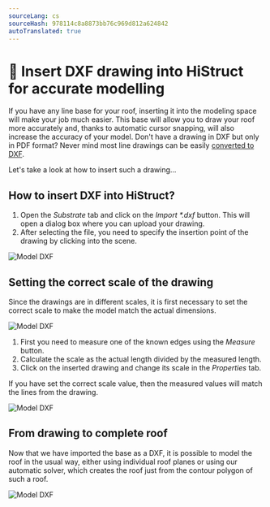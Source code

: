 ```yaml
---
sourceLang: cs
sourceHash: 978114c8a8873bb76c969d812a624842
autoTranslated: true
---
```


# 📐 Insert DXF drawing into HiStruct for accurate modelling

If you have any line base for your roof, inserting it into the modeling space will make your job much easier. This base will allow you to draw your roof more accurately and, thanks to automatic cursor snapping, will also increase the accuracy of your model. Don't have a drawing in DXF but only in PDF format? Never mind most line drawings can be easily [converted to DXF](convertPdfToDxf.md).

Let's take a look at how to insert such a drawing...

## How to insert DXF into HiStruct?

1. Open the *Substrate* tab and click on the *Import \*.dxf* button. This will open a dialog box where you can upload your drawing.
2. After selecting the file, you need to specify the insertion point of the drawing by clicking into the scene.

![Model DXF](img/importDXF.png)

## Setting the correct scale of the drawing
Since the drawings are in different scales, it is first necessary to set the correct scale to make the model match the actual dimensions.

![Model DXF](img/dxfNoScale.png)

1. First you need to measure one of the known edges using the *Measure* button.
2. Calculate the scale as the actual length divided by the measured length.
3. Click on the inserted drawing and change its scale in the *Properties* tab.

If you have set the correct scale value, then the measured values will match the lines from the drawing.

![Model DXF](img/dxfWithScale.png)

## From drawing to complete roof
Now that we have imported the base as a DXF, it is possible to model the roof in the usual way, either using individual roof planes or using our automatic solver, which creates the roof just from the contour polygon of such a roof.

![Model DXF](img/dxfRoof.png)

